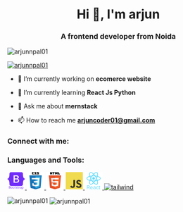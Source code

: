 <h1 align="center">Hi 👋, I'm arjun</h1>
<h3 align="center">A frontend developer from Noida</h3>

<p align="left"> <img src="https://komarev.com/ghpvc/?username=arjunnpal01&label=Profile%20views&color=0e75b6&style=flat" alt="arjunnpal01" /> </p>

<p align="left"> <a href="https://github.com/ryo-ma/github-profile-trophy"><img src="https://github-profile-trophy.vercel.app/?username=arjunnpal01" alt="arjunnpal01" /></a> </p>

- 🔭 I’m currently working on **ecomerce website**

- 🌱 I’m currently learning **React Js Python**

- 💬 Ask me about **mernstack**

- 📫 How to reach me **arjuncoder01@gmail.com**

<h3 align="left">Connect with me:</h3>
<p align="left">
</p>

<h3 align="left">Languages and Tools:</h3>
<p align="left"> <a href="https://getbootstrap.com" target="_blank" rel="noreferrer"> <img src="https://raw.githubusercontent.com/devicons/devicon/master/icons/bootstrap/bootstrap-plain-wordmark.svg" alt="bootstrap" width="40" height="40"/> </a> <a href="https://www.w3schools.com/css/" target="_blank" rel="noreferrer"> <img src="https://raw.githubusercontent.com/devicons/devicon/master/icons/css3/css3-original-wordmark.svg" alt="css3" width="40" height="40"/> </a> <a href="https://www.w3.org/html/" target="_blank" rel="noreferrer"> <img src="https://raw.githubusercontent.com/devicons/devicon/master/icons/html5/html5-original-wordmark.svg" alt="html5" width="40" height="40"/> </a> <a href="https://developer.mozilla.org/en-US/docs/Web/JavaScript" target="_blank" rel="noreferrer"> <img src="https://raw.githubusercontent.com/devicons/devicon/master/icons/javascript/javascript-original.svg" alt="javascript" width="40" height="40"/> </a> <a href="https://reactjs.org/" target="_blank" rel="noreferrer"> <img src="https://raw.githubusercontent.com/devicons/devicon/master/icons/react/react-original-wordmark.svg" alt="react" width="40" height="40"/> </a> <a href="https://tailwindcss.com/" target="_blank" rel="noreferrer"> <img src="https://www.vectorlogo.zone/logos/tailwindcss/tailwindcss-icon.svg" alt="tailwind" width="40" height="40"/> </a> </p>

<p><img align="left" src="https://github-readme-stats.vercel.app/api/top-langs?username=arjunnpal01&show_icons=true&locale=en&layout=compact" alt="arjunnpal01" /></p>

<p>&nbsp;<img align="center" src="https://github-readme-stats.vercel.app/api?username=arjunnpal01&show_icons=true&locale=en" alt="arjunnpal01" /></p>
